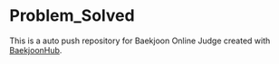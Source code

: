 # Problem_Solved
This is a auto push repository for Baekjoon Online Judge created with [BaekjoonHub](https://github.com/BaekjoonHub/BaekjoonHub).
